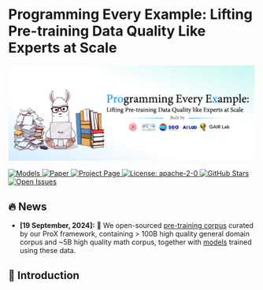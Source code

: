 # Programming Every Example: Lifting Pre-training Data Quality Like Experts at Scale
<p align="center">
  <img src="./static/images/prox-logo.png">
</p>
<a href="https://huggingface.co/gair-prox" target="_blank">
    <img alt="Models" src="https://img.shields.io/badge/🤗-HuggingFace Repo-blue" />
</a>
<a href="https://arxiv.org/abs/xxxx.xxxxx" target="_blank">
    <img alt="Paper" src="https://img.shields.io/badge/📑-Paper-blue" />
</a>
<a href="https://gair-nlp.github.io/program-every-example/" target="_blank">
<img alt="Project Page" src="https://img.shields.io/badge/🧪-Project Page-blue" />
</a>
<a href="https://opensource.org/license/apache-2-0" target="_blank">
    <img alt="License: apache-2-0" src="https://img.shields.io/github/license/saltstack/salt" />
</a>
<a href="https://github.com/GAIR-NLP/program-every-example" target="_blank">
    <img alt="GitHub Stars" src="https://img.shields.io/github/stars/GAIR-NLP/program-every-example?style=social" />
</a>
<a href="https://github.com/GAIR-NLP/program-every-example/issues" target="_blank">
    <img alt="Open Issues" src="https://img.shields.io/github/issues-raw/GAIR-NLP/program-every-example" />
</a>

## 🔥 News
* **[19 September, 2024]:** 🎉 We open-sourced [pre-training corpus](https://huggingface.co/collections/gair-prox/prox-dataset-66e81c9d560911b836bb3704) curated by our ProX framework, containing > 100B high quality general domain corpus and ~5B high quality math corpus, together with [models](https://huggingface.co/collections/gair-prox/prox-math-models-66e92c3e5d54b27612286eb9) trained using these data.

## 🚀 Introduction